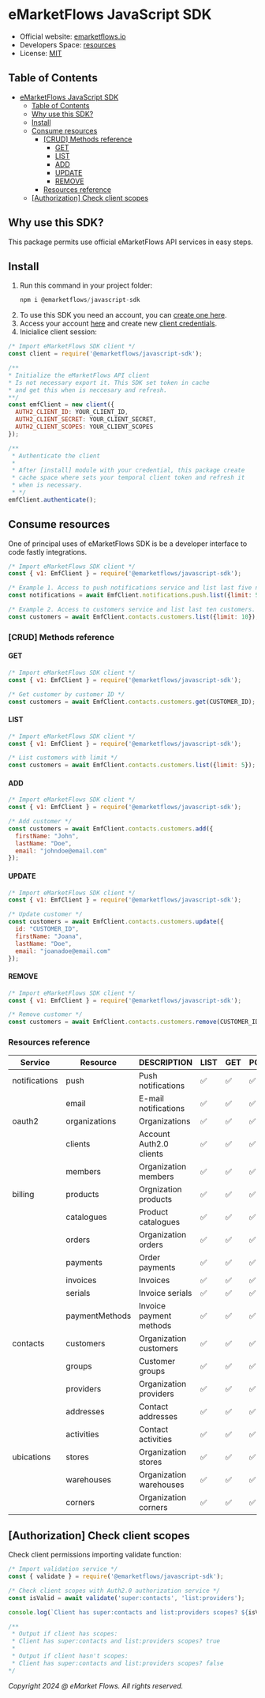 # eMarketFlows JavaScript SDK

- Official website: [emarketflows.io](https://emarketflows.io)
- Developers Space: [resources](https://emarketflows.io/developers)
- License: [MIT](https://github.com/eMarket-Flows/javascript-sdk/blob/master/LICENSE.md)

## Table of Contents
- [eMarketFlows JavaScript SDK](#emarketflows-javascript-sdk)
  - [Table of Contents](#table-of-contents)
  - [Why use this SDK?](#why-use-this-sdk)
  - [Install](#install)
  - [Consume resources](#consume-resources)
    - [\[CRUD\] Methods reference](#crud-methods-reference)
      - [GET](#get)
      - [LIST](#list)
      - [ADD](#add)
      - [UPDATE](#update)
      - [REMOVE](#remove)
    - [Resources reference](#resources-reference)
  - [\[Authorization\] Check client scopes](#authorization-check-client-scopes)

## Why use this SDK?

This package permits use official eMarketFlows API services in easy steps.

## Install

1. Run this command in your project folder:
   ```js
   npm i @emarketflows/javascript-sdk
   ```
2. To use this SDK you need an account, you can [create one here](#).
3. Access your account [here](https://emarketflows.io/login) and create new [client credentials](#).
4. Inicialice client session:
```js
/* Import eMarketFlows SDK client */
const client = require('@emarketflows/javascript-sdk');

/** 
* Initialize the eMarketFlows API client
* Is not necessary export it. This SDK set token in cache
* and get this when is neccesary and refresh.
**/
const emfClient = new client({
  AUTH2_CLIENT_ID: YOUR_CLIENT_ID,
  AUTH2_CLIENT_SECRET: YOUR_CLIENT_SECRET,
  AUTH2_CLIENT_SCOPES: YOUR_CLIENT_SCOPES
});

/**
 * Authenticate the client
 * 
 * After [install] module with your credential, this package create
 * cache space where sets your temporal client token and refresh it 
 * when is necessary.
 * */
emfClient.authenticate();
```
## Consume resources

One of principal uses of eMarketFlows SDK is be a developer interface to code fastly integrations.

```js
/* Import eMarketFlows SDK client */
const { v1: EmfClient } = require('@emarketflows/javascript-sdk');

/* Example 1. Access to push notifications service and list last five notifications. */
const notifications = await EmfClient.notifications.push.list({limit: 5});

/* Example 2. Access to customers service and list last ten customers. */
const customers = await EmfClient.contacts.customers.list({limit: 10});
```

### [CRUD] Methods reference

#### GET

```js
/* Import eMarketFlows SDK client */
const { v1: EmfClient } = require('@emarketflows/javascript-sdk');

/* Get customer by customer ID */
const customers = await EmfClient.contacts.customers.get(CUSTOMER_ID);
```

#### LIST

```js
/* Import eMarketFlows SDK client */
const { v1: EmfClient } = require('@emarketflows/javascript-sdk');

/* List customers with limit */
const customers = await EmfClient.contacts.customers.list({limit: 5});
```

#### ADD

```js
/* Import eMarketFlows SDK client */
const { v1: EmfClient } = require('@emarketflows/javascript-sdk');

/* Add customer */
const customers = await EmfClient.contacts.customers.add({
  firstName: "John",
  lastName: "Doe",
  email: "johndoe@email.com"
});
```

#### UPDATE

```js
/* Import eMarketFlows SDK client */
const { v1: EmfClient } = require('@emarketflows/javascript-sdk');

/* Update customer */
const customers = await EmfClient.contacts.customers.update({
  id: "CUSTOMER_ID",
  firstName: "Joana",
  lastName: "Doe",
  email: "joanadoe@email.com"
});
```

#### REMOVE

```js
/* Import eMarketFlows SDK client */
const { v1: EmfClient } = require('@emarketflows/javascript-sdk');

/* Remove customer */
const customers = await EmfClient.contacts.customers.remove(CUSTOMER_ID);
```

### Resources reference

| Service | Resource | DESCRIPTION | LIST | GET | POST | PUT | DELETE |
| -------- | ------- | ------- | ------- | ------- | ------- | ------- | ------- |
| notifications  | push | Push notifications | ✅ | ✅ | ✅ | ✅ | ✅ |
|  | email | E-mail notifications  | ✅ | ✅ | ✅ | ✅ | ✅ |
| oauth2  | organizations | Organizations  | ✅ | ✅ | ✅ | ✅ | ❌ |
|  | clients | Account Auth2.0 clients | ✅ | ✅ | ✅ | ✅ | ✅ |
|  | members | Organization members | ✅ | ✅ | ✅ | ✅ | ✅ |
| billing  | products | Orgnization products | ✅ | ✅ | ✅ | ✅ | ✅ |
|  | catalogues | Product catalogues | ✅ | ✅ | ✅ | ✅ | ✅ |
|  | orders | Organization orders | ✅ | ✅ | ✅ | ✅ | ✅ |
|  | payments | Order payments | ✅ | ✅ | ✅ | ✅ | ✅ |
|  | invoices | Invoices | ✅ | ✅ | ✅ | ✅ | ✅ |
|  | serials | Invoice serials | ✅ | ✅ | ✅ | ✅ | ✅ |
|  | paymentMethods | Invoice payment methods | ✅ | ✅ | ✅ | ✅ | ✅ |
| contacts  | customers | Organization customers | ✅ | ✅ | ✅ | ✅ | ✅ |
|  | groups | Customer groups | ✅ | ✅ | ✅ | ✅ | ✅ |
|  | providers | Organization providers | ✅ | ✅ | ✅ | ✅ | ✅ |
|  | addresses | Contact addresses | ✅ | ✅ | ✅ | ✅ | ✅ |
|  | activities | Contact activities | ✅ | ✅ | ✅ | ✅ | ✅ |
| ubications  | stores | Organization stores | ✅ | ✅ | ✅ | ✅ | ✅ |
|  | warehouses | Organization warehouses | ✅ | ✅ | ✅ | ✅ | ✅ |
|  | corners | Organization corners | ✅ | ✅ | ✅ | ✅ | ✅ |

## [Authorization] Check client scopes

Check client permissions importing validate function:
```js
/* Import validation service */
const { validate } = require('@emarketflows/javascript-sdk');

/* Check client scopes with Auth2.0 authorization service */
const isValid = await validate('super:contacts', 'list:providers');

console.log(`Client has super:contacts and list:providers scopes? ${isValid}`);

/**
 * Output if client has scopes: 
 * Client has super:contacts and list:providers scopes? true
 * 
 * Output if client hasn't scopes:
 * Client has super:contacts and list:providers scopes? false
*/
```

*Copyright 2024 @ eMarket Flows. All rights reserved.*